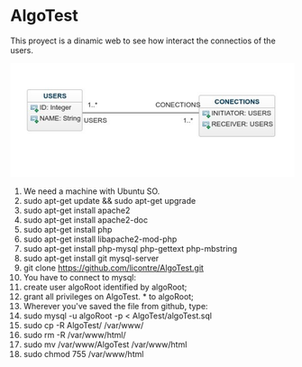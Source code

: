 
# AlgoTest

This proyect is a dinamic web to see how interact the connectios of the users.

![diagram](https://github.com/licontre/AlgoTest/blob/master/diagram.jpg?raw=true)

1. We need a machine with Ubuntu SO.
2. sudo apt-get update && sudo apt-get upgrade
3. sudo apt-get install apache2
4. sudo apt-get install apache2-doc
5. sudo apt-get install php
6. sudo apt-get install libapache2-mod-php
7. sudo apt-get install php-mysql php-gettext php-mbstring
8. sudo apt-get install git mysql-server
9. git clone https://github.com/licontre/AlgoTest.git
1. You have to connect to mysql:
2. create user algoRoot identified by algoRoot;
3. grant all privileges on AlgoTest. * to algoRoot;
4. Wherever you've saved the file from github, type:
5. sudo mysql -u algoRoot -p < AlgoTest/algoTest.sql
6. sudo cp -R AlgoTest/  /var/www/
7. sudo rm -R /var/www/html/
8. sudo mv /var/www/AlgoTest /var/www/html
9. sudo chmod 755 /var/www/html
